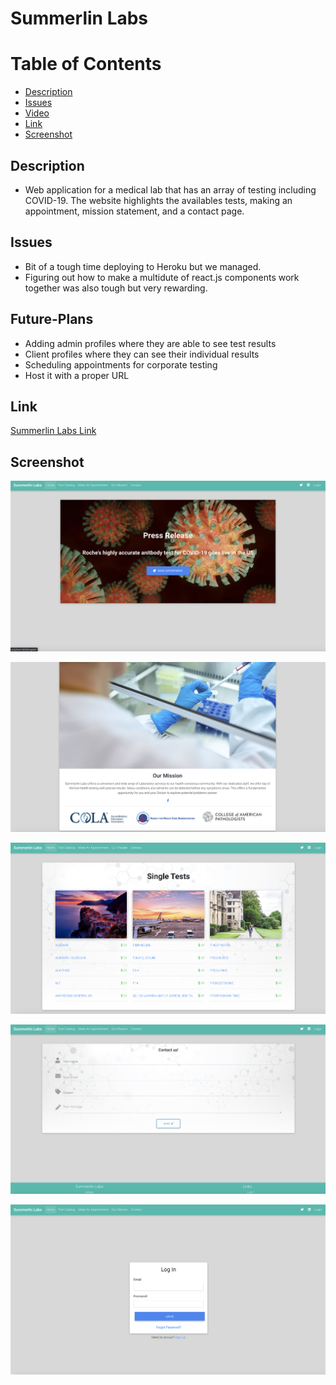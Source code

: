 # Summerlin Labs

# Table of Contents

* [Description](#Description)
* [Issues](#Issues)
* [Video](#Video)
* [Link](#Link)
* [Screenshot](#Screenshot)

## Description
* Web application for a medical lab that has an array of testing including COVID-19. The website highlights the availables tests, making an appointment, mission statement, and a contact page.

## Issues
* Bit of a tough time deploying to Heroku but we managed. 
* Figuring out how to make a multidute of react.js components work together was also tough but very rewarding.

## Future-Plans
* Adding admin profiles where they are able to see test results
* Client profiles where they can see their individual results
* Scheduling appointments for corporate testing
* Host it with a proper URL

## Link 

[Summerlin Labs Link](https://lit-thicket-62279.herokuapp.com/#/)

## Screenshot

![Landing Page](public/assets/Landingpage.png)

![Mission Statement](public/assets/Mission.png)

![Test Catalog](public/assets/Tests.png)

![Contact Us](public/assets/Contact.png)

![Login](public/assets/Login.png)

![]()